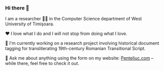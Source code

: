 ### Hi there 👋

I am a researcher 👨‍🔬 in the Computer Science department of West University of Timișoara.

❤️ I love what I do and I will not stop from doing what I love.

📜 I'm currently working on a research project involving historical document tagging for transliterating 19th-century Romanian Transitional Script.

💬 Ask me about anything using the form on my website: [Penteliuc.com](http://penteliuc.com/contact) – while there, feel free to check it out.

<!--
**mariuspenteliuc/mariuspenteliuc** is a ✨ _special_ ✨ repository because its `README.md` (this file) appears on your GitHub profile.

Here are some ideas to get you started:

- 🔭 I’m currently working on ...
- 🌱 I’m currently learning ...
- 👯 I’m looking to collaborate on ...
- 🤔 I’m looking for help with ...
- 💬 Ask me about ...
- 📫 How to reach me: ...
- 😄 Pronouns: ...
- ⚡ Fun fact: ...
-->
